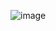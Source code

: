 ![image](https://github.com/acindm/FrontEnd-Practice_demo-version/blob/master/Digital-BusinessCard/src/assets/img/rendering.png)
